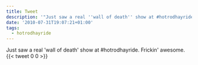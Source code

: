 ```yaml
---
title: Tweet
description: '"Just saw a real ''wall of death'' show at #hotrodhayride. Frickin'' awesome."'
date: '2010-07-31T19:07:21+01:00'
tags:
  - hotrodhayride
---
```

Just saw a real 'wall of death' show at #hotrodhayride. Frickin' awesome.
      {{< tweet 0 0 >}}
    
